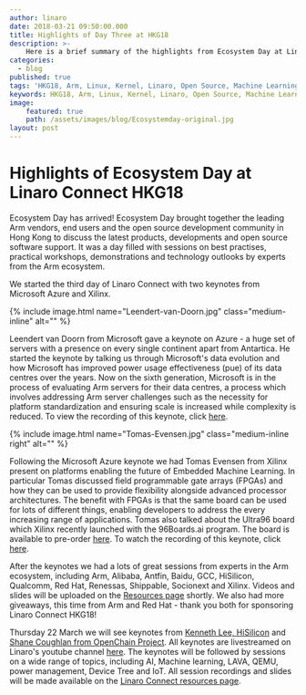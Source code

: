 ```yaml
---
author: linaro
date: 2018-03-21 09:50:00.000
title: Highlights of Day Three at HKG18
description: >-
    Here is a brief summary of the highlights from Ecosystem Day at Linaro Connect HKG18. 
categories:
  - blog
published: true
tags: 'HKG18, Arm, Linux, Kernel, Linaro, Open Source, Machine Learning, AI, 96Boards, Cloud, Edge Computing, Microsoft, Microsoftazure, Xilinx, FPGA, Data centre, Hyper Scale, X96'
keywords: HKG18, Arm, Linux, Kernel, Linaro, Open Source, Machine Learning, AI, 96Boards, Cloud, Edge Computing, Microsoft, Microsoftazure, Xilinx, FPGA, Data centre, Hyper Scale, X96
image:
    featured: true
    path: /assets/images/blog/Ecosystemday-original.jpg 
layout: post
---
```

# Highlights of Ecosystem Day at Linaro Connect HKG18

Ecosystem Day has arrived! Ecosystem Day brought together the leading Arm vendors, end users and the open source development community in Hong Kong to discuss the latest products, developments and open source software support. It was a day filled with sessions on best practises, practical workshops, demonstrations and technology outlooks by experts from the Arm ecosystem. 

We started the third day of Linaro Connect with two keynotes from Microsoft Azure and Xilinx.

{% include image.html name="Leendert-van-Doorn.jpg"  class="medium-inline"  alt="" %} 

Leendert van Doorn from Microsoft gave a keynote on Azure - a huge set of servers with a presence on every single continent apart from Antartica. He started the keynote by talking us through Microsoft's data evolution and how Microsoft has improved power usage effectiveness (pue) of its data centres over the years. Now on the sixth generation, Microsoft is in the process of evaluating Arm servers for their data centres, a process which involves addressing Arm server challenges such as the necessity for platform standardization and ensuring scale is increased while complexity is reduced. To view the recording of this keynote, click [here](https://www.youtube.com/watch?v=dOze8UKIuNU).

{% include image.html name="Tomas-Evensen.jpg"  class="medium-inline right"  alt="" %} 

Following the Microsoft Azure keynote we had Tomas Evensen from Xilinx present on platforms enabling the future of Embedded Machine Learning. In particular Tomas discussed field programmable gate arrays (FPGAs) and how they can be used to provide flexibility alongside advanced processor architectures. The benefit with FPGAs is that the same board can be used for lots of different things, enabling developers to address the every increasing range of applications. Tomas also talked about the Ultra96 board which Xilinx recently launched with the 96Boards.ai program. The board is available to pre-order [here](https://www.96boards.ai/products/ultra96/). To watch the recording of this keynote, click [here](https://www.youtube.com/watch?v=dOze8UKIuNU). 

After the keynotes we had a lots of great sessions from experts in the Arm ecosystem, including Arm, Alibaba, Antfin, Baidu, GCC, HiSilicon, Qualcomm, Red Hat, Renessas, Shippable, Socionext and Xilinx. Videos and slides will be uploaded on the [Resources page](https://connect.linaro.org/hkg18/resources/) shortly. We also had more giveaways, this time from Arm and Red Hat - thank you both for sponsoring Linaro Connect HKG18!

Thursday 22 March we will see keynotes from [Kenneth Lee, HiSilicon](https://connect.linaro.org/member/kenneth-lee/) and [Shane Coughlan from OpenChain Project](https://connect.linaro.org/member/shane-coughlan/). All keynotes are livestreamed on Linaro's youtube channel [here](https://www.youtube.com/channel/UCAl2MfCBjH5y0nIym0ujHfg/live). The keynotes will be followed by sessions on a wide range of topics, including AI, Machine learning, LAVA, QEMU, power management, Device Tree and IoT. All session recordings and slides will be made available on the [Linaro Connect resources page](https://connect.linaro.org/hkg18/resources/). 


